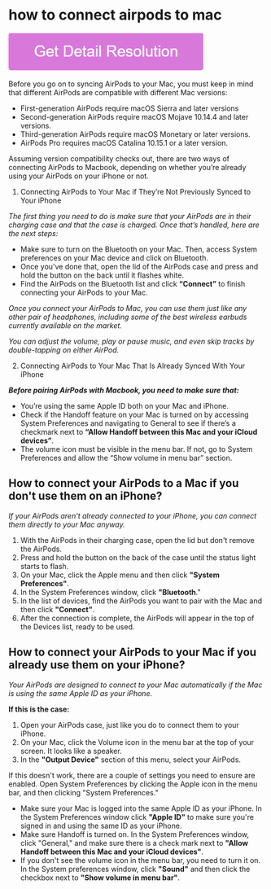 # how to connect airpods to mac

[![how to connect airpods to mac](gett-stateed.png)](https://github.com/techjury/how.to.connect.airpods.to.mac)

Before you go on to syncing AirPods to your Mac, you must keep in mind that different AirPods are compatible with different Mac versions:

* First-generation AirPods require macOS Sierra and later versions
* Second-generation AirPods require macOS Mojave 10.14.4 and later versions.
* Third-generation AirPods require macOS Monetary or later versions. 
* AirPods Pro requires macOS Catalina 10.15.1 or a later version.

Assuming version compatibility checks out, there are two ways of connecting AirPods to Macbook, depending on whether you’re already using your AirPods on your iPhone or not.

1. Connecting AirPods to Your Mac if They’re Not Previously Synced to Your iPhone

_The first thing you need to do is make sure that your AirPods are in their charging case and that the case is charged. Once that’s handled, here are the next steps:_

* Make sure to turn on the Bluetooth on your Mac. Then, access System preferences on your Mac device and click on Bluetooth.
* Once you’ve done that, open the lid of the AirPods case and press and hold the button on the back until it flashes white.
* Find the AirPods on the Bluetooth list and click **“Connect”** to finish connecting your AirPods to your Mac.

_Once you connect your AirPods to Mac, you can use them just like any other pair of headphones, including some of the best wireless earbuds currently available on the market._

_You can adjust the volume, play or pause music, and even skip tracks by double-tapping on either AirPod._

2. Connecting AirPods to Your Mac That Is Already Synced With Your iPhone

**_Before pairing AirPods with Macbook, you need to make sure that:_**

* You’re using the same Apple ID both on your Mac and iPhone.
* Check if the Handoff feature on your Mac is turned on by accessing System Preferences and navigating to General to see if there’s a checkmark next to **“Allow Handoff between this Mac and your iCloud devices”**.
* The volume icon must be visible in the menu bar. If not, go to System Preferences and allow the “Show volume in menu bar” section.

## How to connect your AirPods to a Mac if you don't use them on an iPhone?

_If your AirPods aren't already connected to your iPhone, you can connect them directly to your Mac anyway._

1. With the AirPods in their charging case, open the lid but don't remove the AirPods.
2. Press and hold the button on the back of the case until the status light starts to flash.
3. On your Mac, click the Apple menu and then click **"System Preferences"**.
4. In the System Preferences window, click **"Bluetooth**."
5. In the list of devices, find the AirPods you want to pair with the Mac and then click **"Connect"**.
6. After the connection is complete, the AirPods will appear in the top of the Devices list, ready to be used.


## How to connect your AirPods to your Mac if you already use them on your iPhone?

_Your AirPods are designed to connect to your Mac automatically if the Mac is using the same Apple ID as your iPhone._

**If this is the case:**

1. Open your AirPods case, just like you do to connect them to your iPhone.
2. On your Mac, click the Volume icon in the menu bar at the top of your screen. It looks like a speaker.
3. In the **"Output Device"** section of this menu, select your AirPods.

If this doesn't work, there are a couple of settings you need to ensure are enabled. Open System Preferences by clicking the Apple icon in the menu bar, and then clicking "System Preferences."

* Make sure your Mac is logged into the same Apple ID as your iPhone. In the System Preferences window click **"Apple ID"** to make sure you're signed in and using the same ID as your iPhone.
* Make sure Handoff is turned on. In the System Preferences window, click "General," and make sure there is a check mark next to **"Allow Handoff between this Mac and your iCloud devices"**.
* If you don't see the volume icon in the menu bar, you need to turn it on. In the System preferences window, click **"Sound"** and then click the checkbox next to **"Show volume in menu bar"**.
